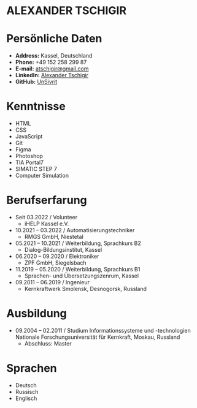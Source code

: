 # ALEXANDER TSCHIGIR

# Persönliche Daten

* **Address:** Kassel, Deutschland
* **Phone:** +49 152 258 299 87
* **E-mail:** [atschigir@gmail.com](atschigir@gmail.com)
* **LinkedIn:** [Alexander Tschigir](https://www.linkedin.com/in/alexander-tschigir/)
* **GitHub:** [UnSivrit](https://github.com/UnSivrit)


# Kenntnisse

* HTML
* CSS
* JavaScript
* Git
* Figma
* Photoshop
* TIA Portal7 
* SIMATIC STEP 7
* Computer Simulation

# Berufserfarung

* Seit 03.2022 / Volunteer
	* iHELP Kassel e.V.
* 10.2021 – 03.2022 / Automatisierungstechniker
	* RMGS GmbH, Niestetal
* 05.2021 – 10.2021 / Weiterbildung, Sprachkurs B2
	* Dialog-Bildungsinstitut, Kassel
* 06.2020 – 09.2020 / Elektroniker
	* ZPF GmbH, Siegelsbach
* 11.2019 – 05.2020 / Weiterbildung, Sprachkurs B1
	* Sprachen- und Übersetzungszenrum, Kassel
* 09.2011 – 06.2019 / Ingenieur
	* Kernkraftwerk Smolensk, Desnogorsk, Russland

# Ausbildung

* 09.2004 – 02.2011 / Studium Informationssysteme und -technologien
Nationale Forschungsuniversität für Kernkraft, Moskau, Russland
	* Abschluss: Master

# Sprachen

- Deutsch
- Russisch
- Englisch